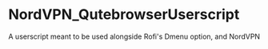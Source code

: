 # NordVPN_QutebrowserUserscript
A userscript meant to be used alongside Rofi's Dmenu option, and NordVPN
